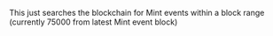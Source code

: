 This just searches the blockchain for Mint events within a block range (currently 75000 from latest Mint event block)
